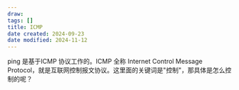 ```yaml
---
draw:
tags: []
title: ICMP
date created: 2024-09-23
date modified: 2024-11-12
---
```


ping 是基于ICMP 协议工作的。ICMP 全称 Internet Control Message Protocol，就是互联网控制报文协议。这里面的关键词是"控制"，那具体是怎么控制的呢？
